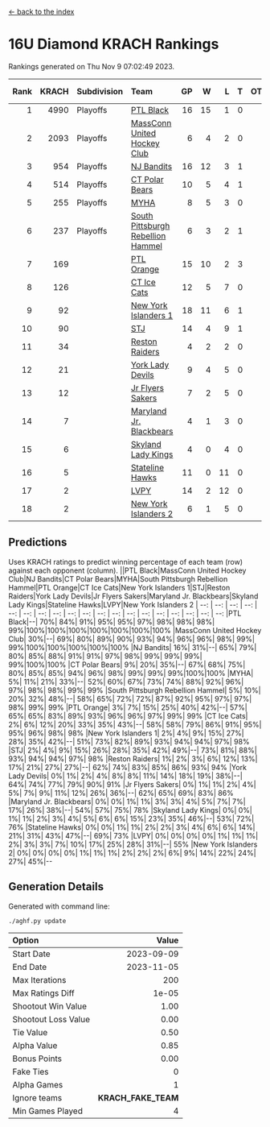 [<- back to the index](readme.md)
# 16U Diamond KRACH Rankings
Rankings generated on Thu Nov  9 07:02:49 2023.

Rank|KRACH|Subdivision|Team|GP|W|L|T|OTW|OTL|SoS|Exp Wins|Win Diff
---:|---:|:---|:---|---:|---:|---:|---:|---:|---:|---:|---:|---:
1|4990|Playoffs|[PTL Black](https://gamesheetstats.com/seasons/3663/teams/140833/schedule)|16|15|1|0|0|0|428|15.8|-0.0
2|2093|Playoffs|[MassConn United Hockey Club](https://gamesheetstats.com/seasons/3663/teams/140835/schedule)|6|4|2|0|0|0|1735|4.8|-0.0
3|954|Playoffs|[NJ Bandits](https://gamesheetstats.com/seasons/3663/teams/140836/schedule)|16|12|3|1|0|0|648|13.3|-0.0
4|514|Playoffs|[CT Polar Bears](https://gamesheetstats.com/seasons/3663/teams/140834/schedule)|10|5|4|1|0|0|1193|6.3|-0.0
5|255|Playoffs|[MYHA](https://gamesheetstats.com/seasons/3663/teams/140838/schedule)|8|5|3|0|0|0|1231|5.9|0.0
6|237|Playoffs|[South Pittsburgh Rebellion Hammel](https://gamesheetstats.com/seasons/3663/teams/140839/schedule)|6|3|2|1|0|0|838|4.4|0.0
7|169||[PTL Orange](https://gamesheetstats.com/seasons/3663/teams/140842/schedule)|15|10|2|3|1|0|63|12.4|0.0
8|126||[CT Ice Cats](https://gamesheetstats.com/seasons/3663/teams/140846/schedule)|12|5|7|0|0|0|923|5.9|0.0
9|92||[New York Islanders 1](https://gamesheetstats.com/seasons/3663/teams/140847/schedule)|18|11|6|1|2|0|120|12.4|0.0
10|90||[STJ](https://gamesheetstats.com/seasons/3663/teams/140841/schedule)|14|4|9|1|0|1|911|5.4|0.0
11|34||[Reston Raiders](https://gamesheetstats.com/seasons/3663/teams/140850/schedule)|4|2|2|0|1|0|64|2.9|0.0
12|21||[York Lady Devils](https://gamesheetstats.com/seasons/3663/teams/140845/schedule)|9|4|5|0|0|2|572|4.9|0.0
13|12||[Jr Flyers Sakers](https://gamesheetstats.com/seasons/3663/teams/140843/schedule)|7|2|5|0|1|0|177|2.9|0.0
14|7||[Maryland Jr. Blackbears](https://gamesheetstats.com/seasons/3663/teams/140848/schedule)|4|1|3|0|0|1|1049|1.9|0.0
15|6||[Skyland Lady Kings](https://gamesheetstats.com/seasons/3663/teams/140849/schedule)|4|0|4|0|0|0|105|0.9|0.0
16|5||[Stateline Hawks](https://gamesheetstats.com/seasons/3663/teams/140840/schedule)|11|0|11|0|0|1|1511|0.9|0.0
17|2||[LVPY](https://gamesheetstats.com/seasons/3663/teams/140844/schedule)|14|2|12|0|0|0|159|2.9|0.0
18|2||[New York Islanders 2](https://gamesheetstats.com/seasons/3663/teams/140851/schedule)|6|1|5|0|0|0|59|1.9|0.0

## Predictions
Uses KRACH ratings to predict winning percentage of each team (row) against each opponent (column).
||PTL Black|MassConn United Hockey Club|NJ Bandits|CT Polar Bears|MYHA|South Pittsburgh Rebellion Hammel|PTL Orange|CT Ice Cats|New York Islanders 1|STJ|Reston Raiders|York Lady Devils|Jr Flyers Sakers|Maryland Jr. Blackbears|Skyland Lady Kings|Stateline Hawks|LVPY|New York Islanders 2
| --: | --: | --: | --: | --: | --: | --: | --: | --: | --: | --: | --: | --: | --: | --: | --: | --: | --: | --: 
|PTL Black|--| 70%| 84%| 91%| 95%| 95%| 97%| 98%| 98%| 98%| 99%|100%|100%|100%|100%|100%|100%|100%
|MassConn United Hockey Club| 30%|--| 69%| 80%| 89%| 90%| 93%| 94%| 96%| 96%| 98%| 99%| 99%|100%|100%|100%|100%|100%
|NJ Bandits| 16%| 31%|--| 65%| 79%| 80%| 85%| 88%| 91%| 91%| 97%| 98%| 99%| 99%| 99%| 99%|100%|100%
|CT Polar Bears|  9%| 20%| 35%|--| 67%| 68%| 75%| 80%| 85%| 85%| 94%| 96%| 98%| 99%| 99%| 99%|100%|100%
|MYHA|  5%| 11%| 21%| 33%|--| 52%| 60%| 67%| 73%| 74%| 88%| 92%| 96%| 97%| 98%| 98%| 99%| 99%
|South Pittsburgh Rebellion Hammel|  5%| 10%| 20%| 32%| 48%|--| 58%| 65%| 72%| 72%| 87%| 92%| 95%| 97%| 97%| 98%| 99%| 99%
|PTL Orange|  3%|  7%| 15%| 25%| 40%| 42%|--| 57%| 65%| 65%| 83%| 89%| 93%| 96%| 96%| 97%| 99%| 99%
|CT Ice Cats|  2%|  6%| 12%| 20%| 33%| 35%| 43%|--| 58%| 58%| 79%| 86%| 91%| 95%| 95%| 96%| 98%| 98%
|New York Islanders 1|  2%|  4%|  9%| 15%| 27%| 28%| 35%| 42%|--| 51%| 73%| 82%| 89%| 93%| 94%| 94%| 97%| 98%
|STJ|  2%|  4%|  9%| 15%| 26%| 28%| 35%| 42%| 49%|--| 73%| 81%| 88%| 93%| 94%| 94%| 97%| 98%
|Reston Raiders|  1%|  2%|  3%|  6%| 12%| 13%| 17%| 21%| 27%| 27%|--| 62%| 74%| 83%| 85%| 86%| 93%| 94%
|York Lady Devils|  0%|  1%|  2%|  4%|  8%|  8%| 11%| 14%| 18%| 19%| 38%|--| 64%| 74%| 77%| 79%| 90%| 91%
|Jr Flyers Sakers|  0%|  1%|  1%|  2%|  4%|  5%|  7%|  9%| 11%| 12%| 26%| 36%|--| 62%| 65%| 69%| 83%| 86%
|Maryland Jr. Blackbears|  0%|  0%|  1%|  1%|  3%|  3%|  4%|  5%|  7%|  7%| 17%| 26%| 38%|--| 54%| 57%| 75%| 78%
|Skyland Lady Kings|  0%|  0%|  1%|  1%|  2%|  3%|  4%|  5%|  6%|  6%| 15%| 23%| 35%| 46%|--| 53%| 72%| 76%
|Stateline Hawks|  0%|  0%|  1%|  1%|  2%|  2%|  3%|  4%|  6%|  6%| 14%| 21%| 31%| 43%| 47%|--| 69%| 73%
|LVPY|  0%|  0%|  0%|  0%|  1%|  1%|  1%|  2%|  3%|  3%|  7%| 10%| 17%| 25%| 28%| 31%|--| 55%
|New York Islanders 2|  0%|  0%|  0%|  0%|  1%|  1%|  1%|  2%|  2%|  2%|  6%|  9%| 14%| 22%| 24%| 27%| 45%|--

## Generation Details

Generated with command line:
```
./aghf.py update
```

| Option | Value |
| :----- | ----: |
| Start Date | 2023-09-09 |
| End Date | 2023-11-05 |
| Max Iterations | 200 |
| Max Ratings Diff | 1e-05 |
| Shootout Win Value | 1.00 |
| Shootout Loss Value | 0.00 |
| Tie Value | 0.50 |
| Alpha Value | 0.85 |
| Bonus Points | 0.00 |
| Fake Ties | 0 |
| Alpha Games | 1 |
| Ignore teams | __KRACH_FAKE_TEAM__ |
| Min Games Played | 4 |

